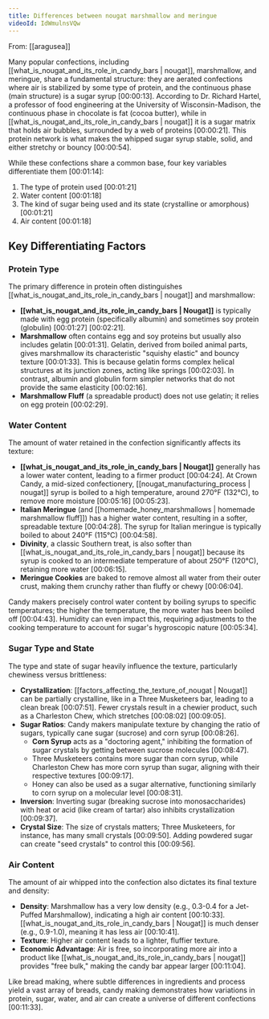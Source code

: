 ```yaml
---
title: Differences between nougat marshmallow and meringue
videoId: IdWmulnsVQw
---
```


From: [[aragusea]] <br/> 

Many popular confections, including [[what_is_nougat_and_its_role_in_candy_bars | nougat]], marshmallow, and meringue, share a fundamental structure: they are aerated confections where air is stabilized by some type of protein, and the continuous phase (main structure) is a sugar syrup <a class="yt-timestamp" data-t="00:00:13">[00:00:13]</a>. According to Dr. Richard Hartel, a professor of food engineering at the University of Wisconsin-Madison, the continuous phase in chocolate is fat (cocoa butter), while in [[what_is_nougat_and_its_role_in_candy_bars | nougat]] it is a sugar matrix that holds air bubbles, surrounded by a web of proteins <a class="yt-timestamp" data-t="00:00:21">[00:00:21]</a>. This protein network is what makes the whipped sugar syrup stable, solid, and either stretchy or bouncy <a class="yt-timestamp" data-t="00:00:54">[00:00:54]</a>.

While these confections share a common base, four key variables differentiate them <a class="yt-timestamp" data-t="00:01:14">[00:01:14]</a>:
1.  The type of protein used <a class="yt-timestamp" data-t="00:01:21">[00:01:21]</a>
2.  Water content <a class="yt-timestamp" data-t="00:01:18">[00:01:18]</a>
3.  The kind of sugar being used and its state (crystalline or amorphous) <a class="yt-timestamp" data-t="00:01:21">[00:01:21]</a>
4.  Air content <a class="yt-timestamp" data-t="00:01:18">[00:01:18]</a>

## Key Differentiating Factors

### Protein Type

The primary difference in protein often distinguishes [[what_is_nougat_and_its_role_in_candy_bars | nougat]] and marshmallow:
*   **[[what_is_nougat_and_its_role_in_candy_bars | Nougat]]** is typically made with egg protein (specifically albumin) and sometimes soy protein (globulin) <a class="yt-timestamp" data-t="00:01:27">[00:01:27]</a> <a class="yt-timestamp" data-t="00:02:21">[00:02:21]</a>.
*   **Marshmallow** often contains egg and soy proteins but usually also includes gelatin <a class="yt-timestamp" data-t="00:01:31">[00:01:31]</a>. Gelatin, derived from boiled animal parts, gives marshmallow its characteristic "squishy elastic" and bouncy texture <a class="yt-timestamp" data-t="00:01:33">[00:01:33]</a>. This is because gelatin forms complex helical structures at its junction zones, acting like springs <a class="yt-timestamp" data-t="00:02:03">[00:02:03]</a>. In contrast, albumin and globulin form simpler networks that do not provide the same elasticity <a class="yt-timestamp" data-t="00:02:16">[00:02:16]</a>.
*   **Marshmallow Fluff** (a spreadable product) does not use gelatin; it relies on egg protein <a class="yt-timestamp" data-t="00:02:29">[00:02:29]</a>.

### Water Content

The amount of water retained in the confection significantly affects its texture:
*   **[[what_is_nougat_and_its_role_in_candy_bars | Nougat]]** generally has a lower water content, leading to a firmer product <a class="yt-timestamp" data-t="00:04:24">[00:04:24]</a>. At Crown Candy, a mid-sized confectionery, [[nougat_manufacturing_process | nougat]] syrup is boiled to a high temperature, around 270°F (132°C), to remove more moisture <a class="yt-timestamp" data-t="00:05:16">[00:05:16]</a> <a class="yt-timestamp" data-t="00:05:23">[00:05:23]</a>.
*   **Italian Meringue** (and [[homemade_honey_marshmallows | homemade marshmallow fluff]]) has a higher water content, resulting in a softer, spreadable texture <a class="yt-timestamp" data-t="00:04:28">[00:04:28]</a>. The syrup for Italian meringue is typically boiled to about 240°F (115°C) <a class="yt-timestamp" data-t="00:04:58">[00:04:58]</a>.
*   **Divinity**, a classic Southern treat, is also softer than [[what_is_nougat_and_its_role_in_candy_bars | nougat]] because its syrup is cooked to an intermediate temperature of about 250°F (120°C), retaining more water <a class="yt-timestamp" data-t="00:06:15">[00:06:15]</a>.
*   **Meringue Cookies** are baked to remove almost all water from their outer crust, making them crunchy rather than fluffy or chewy <a class="yt-timestamp" data-t="00:06:04">[00:06:04]</a>.

Candy makers precisely control water content by boiling syrups to specific temperatures; the higher the temperature, the more water has been boiled off <a class="yt-timestamp" data-t="00:04:43">[00:04:43]</a>. Humidity can even impact this, requiring adjustments to the cooking temperature to account for sugar's hygroscopic nature <a class="yt-timestamp" data-t="00:05:34">[00:05:34]</a>.

### Sugar Type and State

The type and state of sugar heavily influence the texture, particularly chewiness versus brittleness:
*   **Crystallization**: [[factors_affecting_the_texture_of_nougat | Nougat]] can be partially crystalline, like in a Three Musketeers bar, leading to a clean break <a class="yt-timestamp" data-t="00:07:51">[00:07:51]</a>. Fewer crystals result in a chewier product, such as a Charleston Chew, which stretches <a class="yt-timestamp" data-t="00:08:02">[00:08:02]</a> <a class="yt-timestamp" data-t="00:09:05">[00:09:05]</a>.
*   **Sugar Ratios**: Candy makers manipulate texture by changing the ratio of sugars, typically cane sugar (sucrose) and corn syrup <a class="yt-timestamp" data-t="00:08:26">[00:08:26]</a>.
    *   **Corn Syrup** acts as a "doctoring agent," inhibiting the formation of sugar crystals by getting between sucrose molecules <a class="yt-timestamp" data-t="00:08:47">[00:08:47]</a>.
    *   Three Musketeers contains more sugar than corn syrup, while Charleston Chew has more corn syrup than sugar, aligning with their respective textures <a class="yt-timestamp" data-t="00:09:17">[00:09:17]</a>.
    *   Honey can also be used as a sugar alternative, functioning similarly to corn syrup on a molecular level <a class="yt-timestamp" data-t="00:08:31">[00:08:31]</a>.
*   **Inversion**: Inverting sugar (breaking sucrose into monosaccharides) with heat or acid (like cream of tartar) also inhibits crystallization <a class="yt-timestamp" data-t="00:09:37">[00:09:37]</a>.
*   **Crystal Size**: The size of crystals matters; Three Musketeers, for instance, has many small crystals <a class="yt-timestamp" data-t="00:09:50">[00:09:50]</a>. Adding powdered sugar can create "seed crystals" to control this <a class="yt-timestamp" data-t="00:09:56">[00:09:56]</a>.

### Air Content

The amount of air whipped into the confection also dictates its final texture and density:
*   **Density**: Marshmallow has a very low density (e.g., 0.3-0.4 for a Jet-Puffed Marshmallow), indicating a high air content <a class="yt-timestamp" data-t="00:10:33">[00:10:33]</a>. [[what_is_nougat_and_its_role_in_candy_bars | Nougat]] is much denser (e.g., 0.9-1.0), meaning it has less air <a class="yt-timestamp" data-t="00:10:41">[00:10:41]</a>.
*   **Texture**: Higher air content leads to a lighter, fluffier texture.
*   **Economic Advantage**: Air is free, so incorporating more air into a product like [[what_is_nougat_and_its_role_in_candy_bars | nougat]] provides "free bulk," making the candy bar appear larger <a class="yt-timestamp" data-t="00:11:04">[00:11:04]</a>.

Like bread making, where subtle differences in ingredients and process yield a vast array of breads, candy making demonstrates how variations in protein, sugar, water, and air can create a universe of different confections <a class="yt-timestamp" data-t="00:11:33">[00:11:33]</a>.